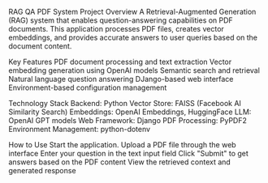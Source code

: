 RAG QA PDF System
Project Overview
A Retrieval-Augmented Generation (RAG) system that enables question-answering capabilities on PDF documents. This application processes PDF files, creates vector embeddings, and provides accurate answers to user queries based on the document content.

Key Features
PDF document processing and text extraction
Vector embedding generation using OpenAI models
Semantic search and retrieval
Natural language question answering
DJango-based web interface
Environment-based configuration management

Technology Stack
Backend: Python
Vector Store: FAISS (Facebook AI Similarity Search)
Embeddings: OpenAI Embeddings, HuggingFace
LLM: OpenAI GPT models
Web Framework: Django
PDF Processing: PyPDF2
Environment Management: python-dotenv


How to Use
Start the application.
Upload a PDF file through the web interface
Enter your question in the text input field
Click "Submit" to get answers based on the PDF content
View the retrieved context and generated response


